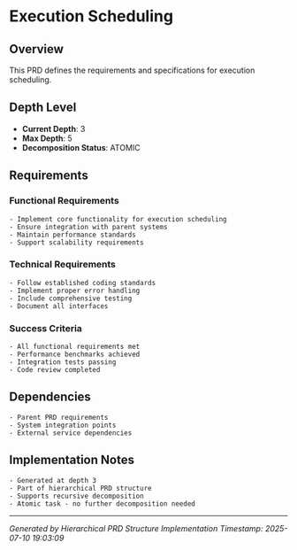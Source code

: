 # Execution Scheduling

## Overview
This PRD defines the requirements and specifications for execution scheduling.

## Depth Level
- **Current Depth**: 3
- **Max Depth**: 5
- **Decomposition Status**: ATOMIC

## Requirements

### Functional Requirements
    - Implement core functionality for execution scheduling
    - Ensure integration with parent systems
    - Maintain performance standards
    - Support scalability requirements

### Technical Requirements  
    - Follow established coding standards
    - Implement proper error handling
    - Include comprehensive testing
    - Document all interfaces

### Success Criteria
    - All functional requirements met
    - Performance benchmarks achieved
    - Integration tests passing
    - Code review completed

## Dependencies
    - Parent PRD requirements
    - System integration points
    - External service dependencies

## Implementation Notes
    - Generated at depth 3
    - Part of hierarchical PRD structure
    - Supports recursive decomposition
    - Atomic task - no further decomposition needed

---
*Generated by Hierarchical PRD Structure Implementation*
*Timestamp: 2025-07-10 19:03:09*
